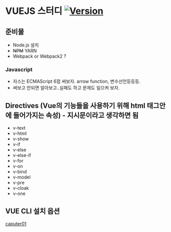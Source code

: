 # VUEJS 스터디 [![Version](https://img.shields.io/badge/ipadorsua-0.0.0-brightgreen.svg)]()

## 준비물
 - Node.js 설치
 - ~~NPM~~ YARN
 - Webpack or Webpack2 ?

### Javascript
 - 자스는 ECMAScript 6점 써보자. arrow function, 변수선언등등등.
 - 써보고 안되면 알아보고..실패도 하고 문제도 일으켜 보자.


## Directives (Vue의 기능들을 사용하기 위해 html 태그안에 들어가지는 속성) - 지시문이라고 생각하면 됨
 - v-text
 - v-html
 - v-show
 - v-if
 - v-else
 - v-else-if
 - v-for
 - v-on
 - v-bind
 - v-model
 - v-pre
 - v-cloak
 - v-one

## VUE CLI 설치 옵션

[caputer01](./asset/caputer01.png)